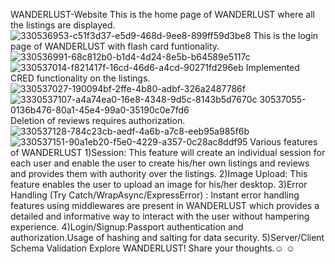 WANDERLUST-Website
This is the home page of WANDERLUST where all the listings are displayed.
![330536953-c51f3d37-e5d9-468d-9ee8-899ff59d3be8](https://github.com/user-attachments/assets/e4465857-f16a-4c5b-80d1-f7ab2996f1b3)
This is the login page of WANDERLUST with flash card funtionality.
![330536991-68c812b0-b1d4-4d24-8e5b-b64589e5117c](https://github.com/user-attachments/assets/62f1090e-37e0-45b4-ac03-a371bb4acb00)
![330537014-f821417f-16cd-46d6-a4cd-90271fd296eb](https://github.com/user-attachments/assets/8f897572-0a2c-4ac2-a311-9d9a98241f2f)
Implemented CRED functionality on the listings.
![330537027-190094bf-2ffe-4b80-adbf-326a2487786f](https://github.com/user-attachments/assets/d351a714-665d-4924-97f5-9eb625b9892e)
![3![330537107-a4a74ea0-16e8-4348-9d5c-8143b5d7670c](https://github.com/user-attachments/assets/25b2f4ec-55ae-4c31-8945-e926fc389b7f)
30537055-0136b476-80a1-45e4-99a0-35190c0e7fd6](https://github.com/user-attachments/assets/39b040fd-20b2-4101-8f34-b4d461a43ea8)
Deletion of reviews requires authorization.
![330537128-784c23cb-aedf-4a6b-a7c8-eeb95a985f6b](https://github.com/user-attachments/assets/10ad34c5-60c1-45ef-a6bb-60cc4e1ed97f)
![330537151-90a1eb20-f5e0-4229-a357-0c28ac8ddf95](https://github.com/user-attachments/assets/222abe31-cd67-484e-9086-4ef9200291a3)
Various features of WANDERLUST
1)Session: This feature will create an individual session for each user and enable the user to create his/her own listings and reviews and provides them with authority over the listings.
2)Image Upload: This feature enables the user to upload an image for his/her desktop.
3)Error Handling (Try Catch/WrapAsync/ExpressError) : Instant error handling features using middlewares are present in WANDERLUST which provides a detailed and informative way to interact with the user without hampering experience.
4)Login/Signup:Passport authentication and authorization.Usage of hashing and salting for data security.
5)Server/Client Schema Validation
Explore WANDERLUST! Share your thoughts.☺️ ☺️


